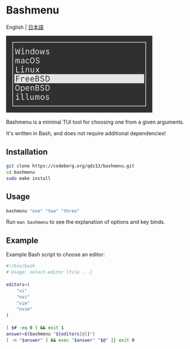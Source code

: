 # Bashmenu
English | [日本語](README-ja.md)

<img src="preview.png" width="400">

Bashmenu is a minimal TUI tool for choosing one from a given arguments.

It's written in Bash, and does not require additional dependencies!

## Installation
```sh
git clone https://codeberg.org/qdz13/bashmenu.git
cd bashmenu
sudo make install
```

## Usage
```sh
bashmenu "one" "two" "three"
```

Run `man bashmenu` to see the explanation of options and key binds.

## Example

Example Bash script to choose an editor:

```bash
#!/bin/bash
# Usage: select-editor [file ...]

editors=(
	"vi"
	"nvi"
	"vim"
	"nvim"
)

[ $# -eq 0 ] && exit 1
answer=$(bashmenu "${editors[@]}")
[ -n "$answer" ] && exec "$answer" "$@" || exit 0
```

